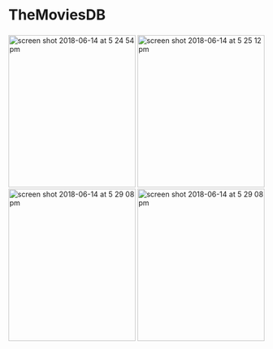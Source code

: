 # TheMoviesDB


###
<img width="250" height="300" alt="screen shot 2018-06-14 at 5 24 54 pm" src="https://user-images.githubusercontent.com/39907533/89515959-9ed7e900-d7f9-11ea-9787-d33de1dd4885.jpeg">
<img width="250" height="300" alt="screen shot 2018-06-14 at 5 25 12 pm" src="https://user-images.githubusercontent.com/39907533/89515954-9da6bc00-d7f9-11ea-9f3f-2f18e3e98e60.jpeg">
<img width="250" height="300" alt="screen shot 2018-06-14 at 5 29 08 pm" src="https://user-images.githubusercontent.com/39907533/89515949-9bdcf880-d7f9-11ea-9fbe-a201ee3b2f23.jpeg">
<img width="250" height="300" alt="screen shot 2018-06-14 at 5 29 08 pm" src="https://user-images.githubusercontent.com/39907533/89515935-98497180-d7f9-11ea-9cae-c7d0bc492883.jpeg">
